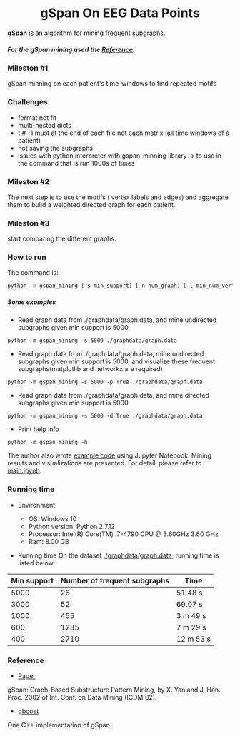 # <div align = center>gSpan On EEG Data Points</div>

**gSpan** is an algorithm for mining frequent subgraphs.
##### For the gSpan mining used the [Reference](https://github.com/betterenvi/gSpan). 


### Mileston #1

gSpan minning on each patient's time-windows to find repeated motifs 

### Challenges

* format not fit
* multi-nested dicts
* t # -1 must at the end of each file not each matrix (all time windows of a patient) 
* not saving the subgraphs
* issues with python interpreter with gspan-minning library -> to use in the command that is run 1000s of times


### Mileston #2

The next step is to use the motifs ( vertex labels and edges) and aggregate them to build a weighted directed graph for each patient.
 

### Mileston #3

start comparing the different graphs.
















### How to run

The command is:

```sh
python -m gspan_mining [-s min_support] [-n num_graph] [-l min_num_vertices] [-u max_num_vertices] [-d True/False] [-v True/False] [-p True/False] [-w True/False] [-h] database_file_name 
```


##### Some examples

- Read graph data from ./graphdata/graph.data, and mine undirected subgraphs given min support is 5000
```
python -m gspan_mining -s 5000 ./graphdata/graph.data
```

- Read graph data from ./graphdata/graph.data, mine undirected subgraphs given min support is 5000, and visualize these frequent subgraphs(matplotlib and networkx are required)
```
python -m gspan_mining -s 5000 -p True ./graphdata/graph.data
```

- Read graph data from ./graphdata/graph.data, and mine directed subgraphs given min support is 5000
```
python -m gspan_mining -s 5000 -d True ./graphdata/graph.data
```

- Print help info
```
python -m gspan_mining -h
```

The author also wrote [example code](https://github.com/betterenvi/gSpan/blob/master/main.ipynb) using Jupyter Notebook. Mining results and visualizations are presented. For detail, please refer to [main.ipynb](https://github.com/betterenvi/gSpan/blob/master/main.ipynb).

### Running time

- Environment
    + OS: Windows 10
    + Python version: Python 2.7.12
    + Processor: Intel(R) Core(TM) i7-4790 CPU @ 3.60GHz 3.60 GHz
    + Ram: 8.00 GB


- Running time
On the dataset [./graphdata/graph.data](https://github.com/betterenvi/gSpan/blob/master/graphdata/graph.data), running time is listed below:


| Min support | Number of frequent subgraphs | Time |
| --- | --- | --- |
| 5000 | 26 | 51.48 s |
| 3000 | 52 | 69.07 s |
| 1000 | 455 | 3 m 49 s |
| 600 | 1235 | 7 m 29 s |
| 400 | 2710 | 12 m 53 s |



### Reference
- [Paper](http://www.cs.ucsb.edu/~xyan/papers/gSpan-short.pdf)

gSpan: Graph-Based Substructure Pattern Mining, by X. Yan and J. Han. 
Proc. 2002 of Int. Conf. on Data Mining (ICDM'02). 

- [gboost](http://www.nowozin.net/sebastian/gboost/)

One C++ implementation of gSpan.
